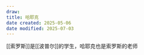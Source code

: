 ```yaml
---
draw:
title: 哈耶克
date created: 2025-05-06
date modified: 2025-07-03
---
```


[[索罗斯]]是[[波普尔]]的学生，哈耶克也是索罗斯的老师
